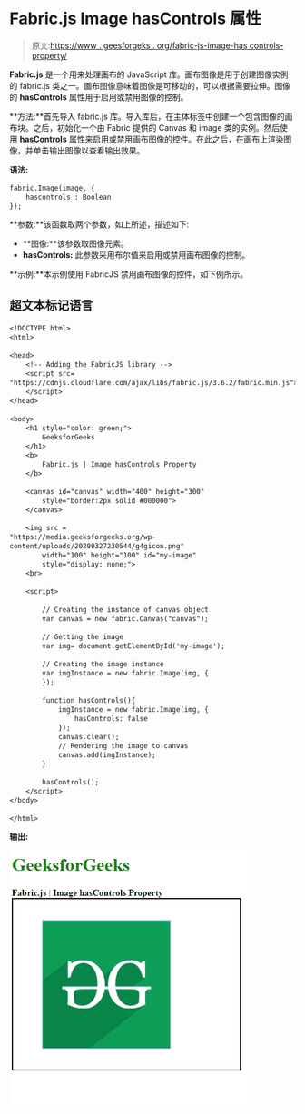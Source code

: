 # Fabric.js Image hasControls 属性

> 原文:[https://www . geesforgeks . org/fabric-js-image-has controls-property/](https://www.geeksforgeeks.org/fabric-js-image-hascontrols-property/)

**Fabric.js** 是一个用来处理画布的 JavaScript 库。画布图像是用于创建图像实例的 fabric.js 类之一。画布图像意味着图像是可移动的，可以根据需要拉伸。图像的 **hasControls** 属性用于启用或禁用图像的控制。

**方法:**首先导入 fabric.js 库。导入库后，在主体标签中创建一个包含图像的画布块。之后，初始化一个由 Fabric 提供的 Canvas 和 image 类的实例。然后使用 **hasControls** 属性来启用或禁用画布图像的控件。在此之后，在画布上渲染图像，并单击输出图像以查看输出效果。

**语法:**

```
fabric.Image(image, {
    hascontrols : Boolean
});

```

**参数:**该函数取两个参数，如上所述，描述如下:

*   **图像:**该参数取图像元素。
*   **hasControls:** 此参数采用布尔值来启用或禁用画布图像的控制。

**示例:**本示例使用 FabricJS 禁用画布图像的控件，如下例所示。

## 超文本标记语言

```
<!DOCTYPE html> 
<html> 

<head> 
    <!-- Adding the FabricJS library -->
    <script src= 
"https://cdnjs.cloudflare.com/ajax/libs/fabric.js/3.6.2/fabric.min.js"> 
    </script> 
</head> 

<body> 
    <h1 style="color: green;">
        GeeksforGeeks
    </h1> 
    <b>
        Fabric.js | Image hasControls Property 
    </b> 

    <canvas id="canvas" width="400" height="300"
        style="border:2px solid #000000"> 
    </canvas> 

    <img src =
"https://media.geeksforgeeks.org/wp-content/uploads/20200327230544/g4gicon.png"
        width="100" height="100" id="my-image"
        style="display: none;">
    <br>

    <script> 

        // Creating the instance of canvas object
        var canvas = new fabric.Canvas("canvas"); 

        // Getting the image
        var img= document.getElementById('my-image');

        // Creating the image instance 
        var imgInstance = new fabric.Image(img, {
        });

        function hasControls(){
            imgInstance = new fabric.Image(img, {
                hasControls: false
            });
            canvas.clear();
            // Rendering the image to canvas
            canvas.add(imgInstance);
        }

        hasControls();
    </script> 
</body>

</html>
```

**输出:**

[![](img/8a18518ef674043d52ec77c4f9372837.png)](https://media.geeksforgeeks.org/wp-content/uploads/20200824162311/01.PNG)